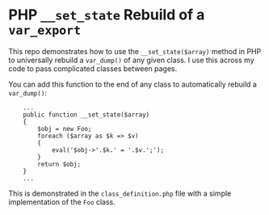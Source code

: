 # PHP `__set_state` Rebuild of a `var_export`

This repo demonstrates how to use the `__set_state($array)` method in PHP to universally rebuild a `var_dump()` of any given class. I use this across my code to pass complicated classes between pages.

You can add this function to the end of any class to automatically rebuild a `var_dump()`:

```
    ...
    public function __set_state($array)
    {
        $obj = new Foo;
        foreach ($array as $k => $v)
        {
            eval('$obj->'.$k.' = '.$v.';');
        }
        return $obj;
    }
    ...
```

This is demonstrated in the `class_definition.php` file with a simple implementation of the `Foo` class.

